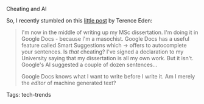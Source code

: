 Cheating and AI

So, I recently stumbled on this [little post][cheating] by Terence Eden:

>I'm now in the middle of writing up my MSc dissertation. I'm doing it in Google Docs - because I'm a masochist.
>Google Docs has a useful feature called Smart Suggestions which → offers to autocomplete your sentences.
>Is *that* cheating?
>I've signed a declaration to my University saying that my dissertation is all my own work. But it isn't.
>Google's AI suggested a couple of dozen sentences...
> 
>Google Docs knows what I want to write before I write it. Am I merely the *editor* of machine generated text?

[cheating]: https://shkspr.mobi/blog/2022/11/is-it-cheating-to-use-spell-check/

Tags: tech-trends
